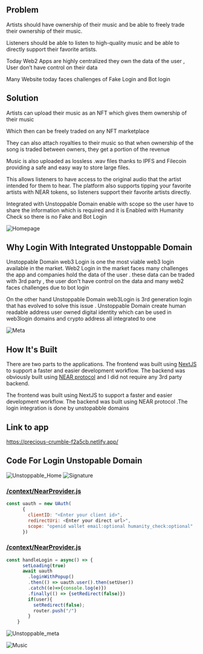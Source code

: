 ## Problem
Artists should have ownership of their music and be able to freely trade their ownership of their music.

Listeners should be able to listen to high-quality music and be able to directly support their favorite artists.

Today Web2 Apps are highly centralized they own the data of the user , User don’t have control on their data 

Many Website today faces challenges of Fake Login and Bot login


## Solution
Artists can upload their music as an NFT which gives them ownership of their music

Which then can be freely traded on any NFT marketplace

They can also attach royalties to their music so that when ownership of the song is traded between owners, they get a portion of the revenue

Music is also uploaded as lossless .wav files thanks to IPFS and Filecoin providing a safe and easy way to store large files.

This allows listeners to have access to the original audio that the artist intended for them to hear. The platform also supports tipping your favorite artists with NEAR tokens, so listeners support their favorite artists directly.

Integrated with Unstoppable Domain enable with scope so the user have to share the information which is required and it is Enabled with Humanity Check so there is no Fake and Bot Login 

![Homepage](Screenshot/Homepage.png)

## Why Login With Integrated  Unstoppable Domain
Unstoppable Domain web3 Login is one the most viable web3 login available in the market. Web2 Login in the market faces many challenges the app and companies hold the data of the user . these data can be traded with 3rd party , the user don't have control on the data and many web2 faces challenges due to bot login

On the other hand Unstoppable Domain web3Login is 3rd generation login that has evolved to solve this issue . Unstoppable Domain create human readable address user owned digital identity which can be used in web3login domains and crypto address all integrated to one


![Meta](Screenshot/Meta.png)

## How It's Built
There are two parts to the applications. The frontend was built using [NextJS](https://nextjs.org/) to support a faster and easier development workflow.  The backend was obviously built using [NEAR protocol](https://near.org/) and I did not require any 3rd party backend.

The frontend was built using NextJS to support a faster and easier development workflow. The backend was  built using NEAR protocol .The login integration is done by unstopabble domains


## Link to app
https://precious-crumble-f2a5cb.netlify.app/

## Code For Login Unstopable Domain


![Unstoppable_Home](Screenshot/Unstoppable_Home.png)
![Signature](Screenshot/Signature_img.png)



### [/context/NearProvider.js](https://github.com/ykute07/Unstoppable_Integration/blob/master/pages/home.js)
~~~js
const uauth = new UAuth(
      {
        clientID: "<Enter your client id>",
        redirectUri: <Enter your direct url>",
        scope: "openid wallet email:optional humanity_check:optional"
      })
~~~

### [/context/NearProvider.js](https://github.com/ykute07/Unstoppable_Integration/blob/master/pages/home.js)
~~~js
const handleLogin = async() => {
      setLoading(true)
      await uauth
        .loginWithPopup()
        .then(() => uauth.user().then(setUser))
        .catch((e)=>{console.log(e)})
        .finally(() => {setRedirect(false)})
        if(user){
          setRedirect(false);
          router.push("/")
        }
    }
~~~
![Unstoppable_meta](Screenshot/Unstoppable_meta.png)

![Music](Screenshot/Music.png)



